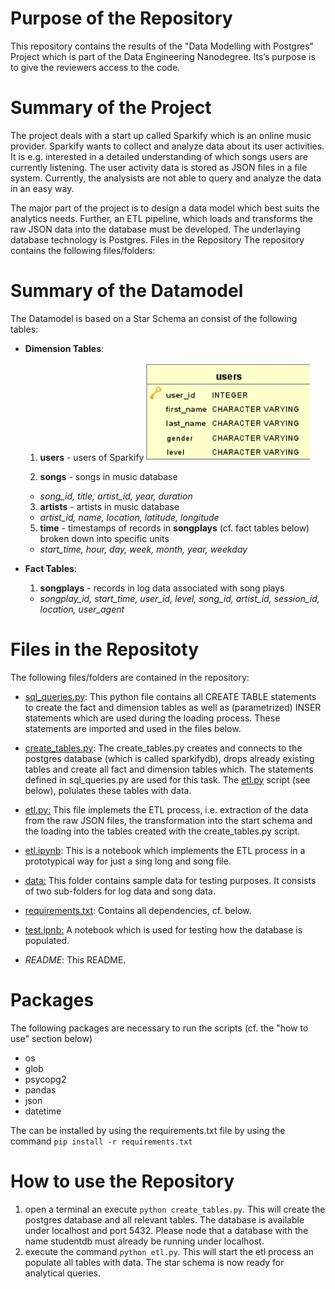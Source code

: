# Purpose of the Repository

This repository contains the results of the "Data Modelling with Postgres" Project which is part of the Data Engineering Nanodegree. Its’s purpose is to give the reviewers access to the code. 

# Summary of the Project
The project deals with a start up called Sparkify which is an online music provider. Sparkify wants to collect and analyze data about its user activities. It is e.g. interested in a detailed understanding of which songs users are currently listening. The user activity data is stored as JSON files in a file system. Currently, the analysists are not able to query and analyze the data in an easy way.

The major part of the project is to design a data model which best suits the analytics needs. Further, an ETL pipeline, which loads and transforms the raw JSON data into the database must be developed. The underlaying database technology is Postgres. Files in the Repository
The repository contains the following files/folders:
# Summary of the Datamodel
The Datamodel is based on a Star Schema an consist of the following tables:

 - **Dimension Tables**:
	 1.  **users** - users of Sparkify
	 ![users dimension table](https://github.com/chrisk2b/Datamodelling-Postgres/blob/master/images/users.PNG)
	 
 
      2.  **songs** - songs in music database
    -   _song_id, title, artist_id, year, duration_
   3. **artists** - artists in music database
    -   _artist_id, name, location, latitude, longitude_
   5.  **time** - timestamps of records in **songplays** (cf. fact tables below) broken down into specific units
    -   _start_time, hour, day, week, month, year, weekday_
 - **Fact Tables**:
    1.  **songplays** - records in log data associated with song plays 

	-   _songplay_id, start_time, user_id, level, song_id, artist_id, session_id, location, user_agent_

# Files in the Repositoty
The following files/folders are contained in the repository:

 - [sql_queries.py](https://github.com/chrisk2b/Datamodelling-Postgres/blob/master/sql_queries.py): This python file contains all CREATE TABLE statements to create the fact and dimension tables as well as (parametrized) INSER statements which are used during the loading process. These statements are imported and used in the files below.
 - [create_tables.py](https://github.com/chrisk2b/Datamodelling-Postgres/blob/master/create_tables.py): The create_tables.py  creates and connects to the postgres database (which is called sparkifydb), drops already existing tables and create all fact and dimension tables which. The statements defined in sql_queries.py are used for this task. The [etl.py](https://github.com/chrisk2b/Datamodelling-Postgres/blob/master/etl.py) script (see below), polulates these tables with data.
 - [etl.py:](https://github.com/chrisk2b/Datamodelling-Postgres/blob/master/etl.py) This file implemets the ETL process, i.e. extraction of the data from the raw JSON files, the transformation into the start schema and the loading into the tables created with the create_tables.py script.
  - [etl.ipynb](https://github.com/chrisk2b/Datamodelling-Postgres/blob/master/etl.ipynb): This is a notebook which implements the ETL process in a prototypical way for just a sing long and song file. 
 - [data:](https://github.com/chrisk2b/Datamodelling-Postgres/tree/master/data) This folder contains sample data for testing purposes. It consists of two sub-folders for log data and song data.
 - [requirements.txt](https://github.com/chrisk2b/Datamodelling-Postgres/blob/master/requirements.txt): Contains all dependencies, cf. below.
 - [test.ipnb:](https://github.com/chrisk2b/Datamodelling-Postgres/blob/master/test.ipynb) A notebook which is used for testing how the database is populated.

 - *README*: This README.
 
# Packages
The following packages are necessary to run the scripts (cf. the "how to use" section below)

 - os
 - glob
 - psycopg2
 - pandas
 - json
 - datetime

The can be installed by using the requirements.txt file by using the command `pip install -r requirements.txt`


# How to use the Repository

 1. open a terminal an execute `python create_tables.py`. This will create the postgres database and all relevant tables. The database is available under localhost and port  5432. Please node that a database with the name studentdb must already be running under localhost.
 2. execute the command `python etl.py`.  This will start the etl process an populate all tables with data. The star schema is now ready for analytical queries. 

 



